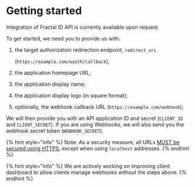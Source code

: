 # Getting started

Integration of Fractal ID API is currently available upon request.  
  
To get started, we need you to provide us with:

1. the target authorization redirection endpoint, `redirect_uri`

   \(`https://example.com/oauth/callback`\);

2. the application homepage URL;
3. the application display name;
4. the application display logo \(in square format\);
5. optionally, the webhook callback URL \(`https://example.com/webhook`\);

We will then provide you with an API application ID and secret \(`CLIENT_ID` and `CLIENT_SECRET`\). If you are using Webhooks, we will also send you the webhook secret token \(`WEBHOOK_SECRET`\).

{% hint style="info" %}
Note: As a security measure, all URLs [MUST be secured using HTTPS](https://tools.ietf.org/html/rfc6749#section-3.1.2.1), except when using `localhost` addresses.
{% endhint %}

{% hint style="info" %}
We are actively working on improving client dashboard to allow clients manage webhooks without the steps above.
{% endhint %}

